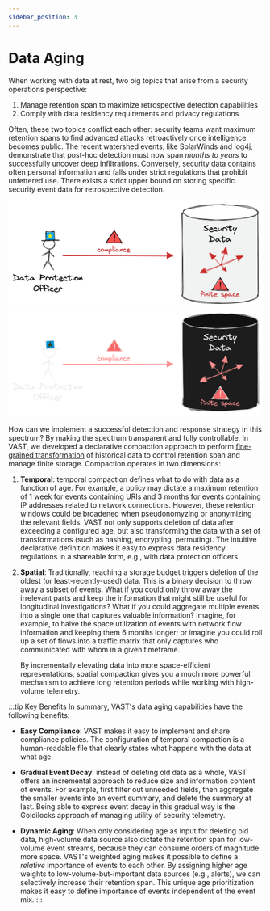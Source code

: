 ```yaml
---
sidebar_position: 3
---
```


# Data Aging

When working with data at rest, two big topics that arise from a security
operations perspective:

1. Manage retention span to maximize retrospective detection capabilities
2. Comply with data residency requirements and privacy regulations

Often, these two topics conflict each other: security teams want maximum
retention spans to find advanced attacks retroactively once intelligence becomes
public. The recent watershed events, like SolarWinds and log4j, demonstrate that
post-hoc detection must now span *months to years* to successfully uncover deep
infiltrations. Conversely, security data contains often personal information and
falls under strict regulations that prohibit unfettered use. There exists a
strict upper bound on storing specific security event data for retrospective
detection.

![Data Constraints](/img/data-constraints.light.png#gh-light-mode-only)
![Data Constraints](/img/data-constraints.dark.png#gh-dark-mode-only)

How can we implement a successful detection and response strategy in
this spectrum? By making the spectrum transparent and fully controllable. In
VAST, we developed a declarative compaction approach to perform [fine-grained
transformation](/docs/use-vast/transform) of historical data to control
retention span and manage finite storage. Compaction operates in two dimensions:

1. **Temporal**: temporal compaction defines what to do with data as a function
   of age. For example, a policy may dictate a maximum retention of 1 week for
   events containing URIs and 3 months for events containing IP addresses
   related to network connections. However, these retention windows could be
   broadened when pseudonomyzing or anonymizing the relevant fields. VAST not
   only supports deletion of data after exceeding a configured age, but also
   transforming the data with a set of transformations (such as hashing,
   encrypting, permuting). The intuitive declarative definition makes it easy to
   express data residency regulations in a shareable form, e.g., with data
   protection officers.

2. **Spatial**: Traditionally, reaching a storage budget triggers deletion of
   the oldest (or least-recently-used) data. This is a binary decision to throw
   away a subset of events. What if you could only throw away the irrelevant
   parts and keep the information that might still be useful for longitudinal
   investigations? What if you could aggregate multiple events into a single
   one that captures valuable information? Imagine, for example, to halve the
   space utilization of events with network flow information and keeping them 6
   months longer; or imagine you could roll up a set of flows into a traffic
   matrix that only captures who communicated with whom in a given timeframe.

   By incrementally elevating data into more space-efficient representations,
   spatial compaction gives you a much more powerful mechanism to achieve long
   retention periods while working with high-volume telemetry.

:::tip Key Benefits
In summary, VAST's data aging capabilities have the following benefits:

- **Easy Compliance**: VAST makes it easy to implement and share compliance
  policies. The configuration of temporal compaction is a human-readable file
  that clearly states what happens with the data at what age.

- **Gradual Event Decay**: instead of deleting old data as a whole, VAST offers
  an incremental approach to reduce size and information content of events. For
  example, first filter out unneeded fields, then aggregate the smaller events
  into an event summary, and delete the summary at last. Being able to express
  event decay in this gradual way is the Goldilocks approach of managing utility
  of security telemetry.

- **Dynamic Aging**: When only considering age as input for deleting old data,
  high-volume data source also dictate the retention span for low-volume event
  streams, because they can consume orders of magnitude more space. VAST's
  weighted aging makes it possible to define a *relative* importance of events
  to each other. By assigning higher age weights to low-volume-but-important
  data sources (e.g., alerts), we can selectively increase their retention span.
  This unique age prioritization makes it easy to define importance of events
  independent of the event mix.
:::

